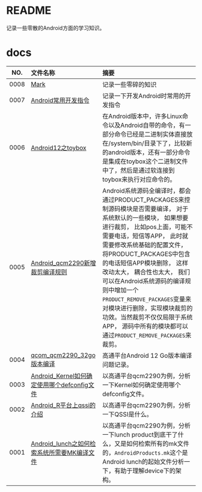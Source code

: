 # README

记录一些零散的Android方面的学习知识。

# docs

NO.|文件名称|摘要
:--:|:--|:--
0008| [Mark](docs/0008_Mark.md) | 记录一些零碎的知识
0007| [Android常用开发指令](docs/0007_Android常用开发指令.md) | 记录一下开发Android时常用的开发指令
0006| [Android12之toybox](docs/0006_Android12之toybox.md) | 在Android版本中，许多Linux命令以及Android自带的命令，有一部分命令已经是二进制实体直接放在/system/bin/目录下了，比较新的android版本，还有一部分命令是集成在toybox这个二进制文件中了，然后是通过软连接到toybox来执行对应命令的。
0005| [Android_qcm2290新增裁剪编译规则](docs/0005_Android_qcm2290新增裁剪编译规则.md) | Android系统源码全编译时，都会通过PRODUCT_PACKAGES来控制源码模块是否需要编译， 对于系统默认的一些模块， 如果想要进行裁剪， 比如pos上面，可能不需要电话，短信等APP， 此时就需要修改系统基础的配置文件， 将PRODUCT_PACKAGES中包含的电话短信APP模块删除， 这样改动太大， 耦合性也太大， 我们可以在Android系统源码的编译规则中增加一个`PRODUCT_REMOVE_PACKAGES`变量来对模块进行删除，实现模块裁剪的功效。当然裁剪不仅仅局限于系统APP， 源码中所有的模块都可以通过`PRODUCT_REMOVE_PACKAGES`来裁剪。
0004| [qcom_qcm2290_32go版本编译](docs/0004_qcom_qcm2290_32go版本编译.md) | 高通平台Android 12 Go版本编译问题记录。
0003| [Android_Kernel如何确定使用哪个defconfig文件](docs/0003_Android_Kernel如何确定使用哪个defconfig文件.md) | 以高通平台qcm2290为例，分析一下Kernel如何确定使用哪个defconfig文件。
0002| [Android_R平台上qssi的介绍](docs/0002_Android_R平台上qssi的介绍.md) | 以高通平台qcm2290为例，分析一下QSSI是什么。
0001| [Android_lunch之如何检索系统所需要MK编译文件](docs/0001_Android_lunch之如何检索系统所需要MK编译文件.md) | 以高通平台qcm2290为例，分析一下lunch product到底干了什么，又是如何检索所有的mk文件的，`AndroidProducts.mk`这个是Android lunch的起始文件分析一下，有助于理解device下的架构。
